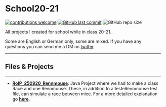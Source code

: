 # School20-21

[![contributions welcome](https://img.shields.io/badge/contributions-welcome-brightgreen.svg?style=flat)](https://github.com/PhilRoli/School20-21/pulls) [![GitHub last commit](https://img.shields.io/github/last-commit/philroli/School20-21)](https://github.com/PhilRoli/School20-21/pulls) ![GitHub repo size](https://img.shields.io/github/repo-size/philroli/School20-21)

All projects I created for school while in class 20-21.

Some are English or German only, some are mixed. If you have any questions you can send me a DM on [twitter](https://twitter.com/Phil_Roli).

---

## Files & Projects

---

- **[RolP_250920_Rennmouse](/S20-21_Java/RolP_250920_Rennmaus)**: Java Project where we had to make a class Race and one Rennmouse. These, in addition to a testeRennmouse test file, can simulate a race between mice. For a more detailed explanation go **[here](/S20-21_Java/RolP_250920_Rennmaus/README.md)**.
